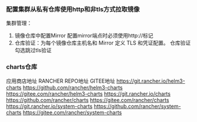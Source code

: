 ### 配置集群从私有仓库使用http和非tls方式拉取镜像

集群管理：
1. 镜像仓库中配置Mirror 配置mirror端点时必须使用http://标记
2. 仓库验证：为每个镜像仓库主机名和 Mirror 定义 TLS 和凭证配置。 仓库验证勾选跳过tls验证

### charts仓库

应用商店地址	RANCHER REPO地址	GITEE地址
https://git.rancher.io/helm3-charts	https://github.com/rancher/helm3-charts	https://gitee.com/rancher/helm3-charts
https://git.rancher.io/charts	https://github.com/rancher/charts	https://gitee.com/rancher/charts
https://git.rancher.io/system-charts	https://github.com/rancher/system-charts	https://gitee.com/rancher/system-charts